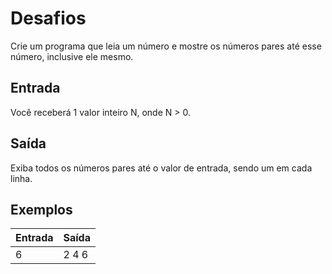 # Desafios
Crie um programa que leia um número e mostre os números pares até esse número, inclusive ele mesmo.

## Entrada
Você receberá 1 valor inteiro N, onde N > 0.

## Saída
Exiba todos os números pares até o valor de entrada, sendo um em cada linha. 

## Exemplos

Entrada   | Saída
--------- | ------
6 | 2 4 6